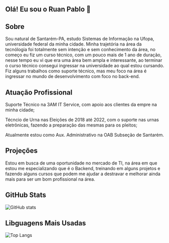 ## Olá! Eu sou o Ruan Pablo 👋
## Sobre
Sou natural de Santarém-PA, estudo Sistemas de Informação na Ufopa, universidade federal da minha cidade.
Minha trajetória na área da tecnólogia foi totalmente sem intenção e sem conhecimento da área, no começo eu fiz um curso técnico, com um pouco mais de 1 ano de duração, nesse tempo eu vi que era uma área bem ampla e interessante, ao terminar o curso técnico consegui ingressar na universidade ao qual estou cursando.
Fiz alguns trabalhos como suporte técnico, mas meu foco na área é ingressar no mundo de desenvolvimento com foco no back-end.

## Atuação Profissional

Suporte Técnico na 3AM IT Service, com apoio aos clientes da empre na minha cidade;

Técncio de Urna nas Eleições de 2018 até 2022, com o suporte nas urnas eletrônicas, fazendo a preparação das mesmas para os pleitos;

Atualmente estou como Aux. Administrativo na OAB Subseção de Santarém.

## Projeções

Estou em busca de uma oportunidade no mercado de TI, na área em que estou me especializando que é o Backend, treinando em alguns projetos e fazendo alguns cursos que podem me ajudar a destravar e melhorar ainda mais para ser um bom profissional na área.

## GitHub Stats
![ GitHub stats](https://github-readme-stats.vercel.app/api?username=ruanbrito&show=reviews,discussions_started,discussions_answered,prs_merged,prs_merged_percentage)

## Libguagens Mais Usadas
![Top Langs](https://github-readme-stats.vercel.app/api/top-langs/?username=ruanbrito&hide=javascript,html)


<!--
**ruanbrito/ruanbrito** is a ✨ _special_ ✨ repository because its `README.md` (this file) appears on your GitHub profile.

Here are some ideas to get you started:

- 🔭 I’m currently working on ...
- 🌱 I’m currently learning ...
- 👯 I’m looking to collaborate on ...
- 🤔 I’m looking for help with ...
- 💬 Ask me about ...
- 📫 How to reach me: ...
- 😄 Pronouns: ...
- ⚡ Fun fact: ...
-->
